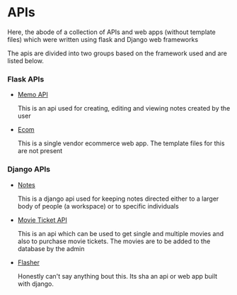 # APIs
Here, the abode of a collection of APIs and web apps 
(without template files) which were written using flask 
and Django web frameworks

The apis are divided into two groups based on
the framework used and are listed below.

### Flask APIs
- [Memo API](flask/memo_api)
  
  This is an api used for creating, editing and viewing notes
created by the user
  
  
- [Ecom](flask/ecom%20(web%20app))

  This is a single vendor ecommerce web app. The template files
for this are not present
  

### Django APIs
- [Notes](django/notes)

  This is a django api used for keeping notes directed either
to a larger body of people (a workspace) or to specific individuals
 
 
- [Movie Ticket API](django/ml)

  This is an api which can be used to get single and multiple movies
and also to purchase movie tickets. The movies are to be added to the database
  by the admin
  

- [Flasher](django/flasher)

  Honestly can't say anything bout this. Its sha an api or web
app built with django.
